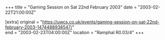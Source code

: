 +++
title = "Gaming Session on Sat 22nd February 2003"
date = "2003-02-22T21:00:00Z"

[extra]
original = "https://uwcs.co.uk/events/gaming-session-on-sat-22nd-february-2003-1474488938547/"    
end = "2003-02-23T04:00:00Z"
location = "Ramphal R0.03/4"
+++



